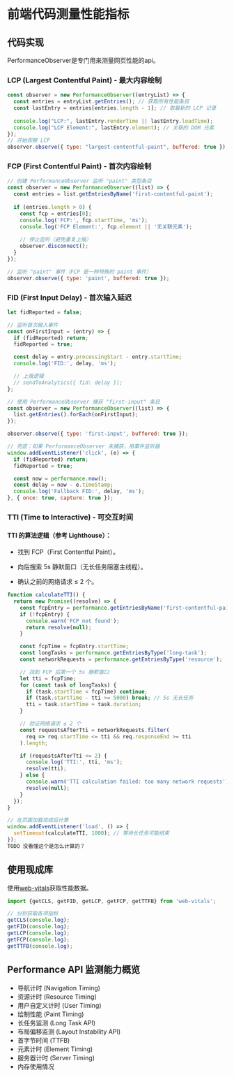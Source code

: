 # 前端代码测量性能指标
## 代码实现
PerformanceObserver是专门用来测量网页性能的api。


### LCP (Largest Contentful Paint) - 最大内容绘制

```JavaScript
const observer = new PerformanceObserver((entryList) => {
  const entries = entryList.getEntries(); // 获取所有性能条目
  const lastEntry = entries[entries.length - 1]; // 取最新的 LCP 记录
  
  console.log("LCP:", lastEntry.renderTime || lastEntry.loadTime);
  console.log("LCP Element:", lastEntry.element); // 关联的 DOM 元素
});
// 开始观察 LCP
observer.observe({ type: "largest-contentful-paint", buffered: true });
```

### FCP (First Contentful Paint) - 首次内容绘制
```JavaScript
// 创建 PerformanceObserver 监听 "paint" 类型条目
const observer = new PerformanceObserver((list) => {
  const entries = list.getEntriesByName('first-contentful-paint');
  
  if (entries.length > 0) {
    const fcp = entries[0];
    console.log('FCP:', fcp.startTime, 'ms');
    console.log('FCP Element:', fcp.element || '无关联元素');
    
    // 停止监听（避免重复上报）
    observer.disconnect();
  }
});

// 监听 "paint" 事件（FCP 是一种特殊的 paint 事件）
observer.observe({ type: 'paint', buffered: true });
```

### FID (First Input Delay) - 首次输入延迟
```JavaScript
let fidReported = false;

// 监听首次输入事件
const onFirstInput = (entry) => {
  if (fidReported) return;
  fidReported = true;

  const delay = entry.processingStart - entry.startTime;
  console.log('FID:', delay, 'ms');

  // 上报逻辑
  // sendToAnalytics({ fid: delay });
};

// 使用 PerformanceObserver 捕获 "first-input" 条目
const observer = new PerformanceObserver((list) => {
  list.getEntries().forEach(onFirstInput);
});

observer.observe({ type: 'first-input', buffered: true });

// 兜底：如果 PerformanceObserver 未捕获，用事件监听器
window.addEventListener('click', (e) => {
  if (fidReported) return;
  fidReported = true;

  const now = performance.now();
  const delay = now - e.timeStamp;
  console.log('Fallback FID:', delay, 'ms');
}, { once: true, capture: true });
```
### TTI (Time to Interactive) - 可交互时间
#### TTI 的算法逻辑（参考 Lighthouse）：

- 找到 FCP（First Contentful Paint）。

- 向后搜索 5s 静默窗口（无长任务阻塞主线程）。

- 确认之前的网络请求 ≤ 2 个。
```JavaScript
function calculateTTI() {
  return new Promise((resolve) => {
    const fcpEntry = performance.getEntriesByName('first-contentful-paint')[0];
    if (!fcpEntry) {
      console.warn('FCP not found');
      return resolve(null);
    }

    const fcpTime = fcpEntry.startTime;
    const longTasks = performance.getEntriesByType('long-task');
    const networkRequests = performance.getEntriesByType('resource');

    // 找到 FCP 后第一个 5s 静默窗口
    let tti = fcpTime;
    for (const task of longTasks) {
      if (task.startTime < fcpTime) continue;
      if (task.startTime - tti >= 5000) break; // 5s 无长任务
      tti = task.startTime + task.duration;
    }

    // 验证网络请求 ≤ 2 个
    const requestsAfterTti = networkRequests.filter(
      req => req.startTime <= tti && req.responseEnd >= tti
    ).length;

    if (requestsAfterTti <= 2) {
      console.log('TTI:', tti, 'ms');
      resolve(tti);
    } else {
      console.warn('TTI calculation failed: too many network requests');
      resolve(null);
    }
  });
}

// 在页面加载完成后计算
window.addEventListener('load', () => {
  setTimeout(calculateTTI, 1000); // 等待长任务可能结束
});
TODO 没看懂这个是怎么计算的？
```
## 使用现成库
使用[web-vitals](https://github.com/GoogleChrome/web-vitals)获取性能数据。

```JavaScript
import {getCLS, getFID, getLCP, getFCP, getTTFB} from 'web-vitals';

// 分别获取各项指标
getCLS(console.log);
getFID(console.log);
getLCP(console.log);
getFCP(console.log);
getTTFB(console.log);
```


## Performance API 监测能力概览
- 导航计时 (Navigation Timing)
- 资源计时 (Resource Timing)
- 用户自定义计时 (User Timing)
- 绘制性能 (Paint Timing)
- 长任务监测 (Long Task API)
- 布局偏移监测 (Layout Instability API)
- 首字节时间 (TTFB)
- 元素计时 (Element Timing)
- 服务器计时 (Server Timing)
- 内存使用情况